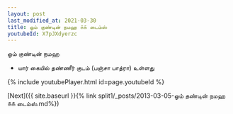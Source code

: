 ```yaml
---
layout: post
last_modified_at: 2021-03-30
title: ஓம் குண்டின் நமஹ ௧௧ டைம்ஸ்
youtubeId: X7pJXdyerzc
---
```

 
 
 ஓம் குண்டின் நமஹ  
 
 -  யார் கையில் தண்ணீர் குடம் (பஞ்சா பாத்ரா) உள்ளது 
 
  
 
  
 
 
 
 
 
 


{% include youtubePlayer.html id=page.youtubeId %}
 
[Next]({{ site.baseurl }}{% link  split1/_posts/2013-03-05-ஓம் தண்டின் நமஹ ௧௧ டைம்ஸ்.md%})
 
